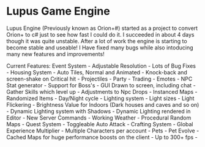 Lupus Game Engine
=================

Lupus Engine (Previously known as Orion+#) started as a project to convert Orion+ to c# just to see how fast I could do it.
I succeeded in about 4 days though it was quite unstable. After a lot of work the engine is starting to become stable and useable!
I Have fixed many bugs while also intoducing many new features and improvements!


Current Features: 
Event System - 
Adjustable Resolution - 
Lots of Bug Fixes - 
Housing System - 
Auto Tiles, Normal and Animated - 
Knock-back and screen-shake on Critical hit - 
Projectiles - 
Party - 
Trading - 
Emotes - 
NPC Stat generator - Support for Boss's - 
GUI Drawn to screen, including chat - 
Gather Skills which level up - 
Adjustments to Npc Drops - 
Instanced Maps - 
Randomized Items - 
Day/Night cycle - 
Lighting system - 
Light sizes - 
Light Flickering - 
Brightness Value for Indoors (Dark houses and caves and so on) - 
Dynamic Lighting system with Shadows - 
Dynamic Lighting rendered in Editor - 
New Server Commands - 
Working Weather - 
Procedural Random Maps - 
Quest System - 
Toggleable Auto Attack - 
Crafting System - 
Global Experience Multiplier - 
Multiple Characters per account - 
Pets - 
Pet Evolve - 
Cached Maps for huge performance boosts on the client - Up to 300+ fps - 